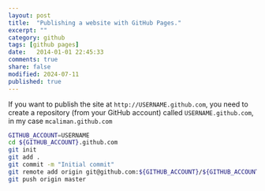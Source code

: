 ```yaml
---
layout: post
title:  "Publishing a website with GitHub Pages."
excerpt: ""
category: github
tags: [github pages]
date:   2014-01-01 22:45:33
comments: true
share: false
modified: 2024-07-11
published: true
---
```


If you want to publish the site at `http://USERNAME.github.com`, you need to create a repository (from your GitHub account) 
called `USERNAME.github.com`, in my case `mcaliman.github.com`

```bash
GITHUB_ACCOUNT=USERNAME
cd ${GITHUB_ACCOUNT}.github.com
git init
git add .
git commit -m "Initial commit"
git remote add origin git@github.com:${GITHUB_ACCOUNT}/${GITHUB_ACCOUNT}.github.com.git
git push origin master
```




